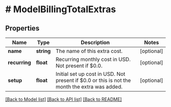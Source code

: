 # # ModelBillingTotalExtras

## Properties

Name | Type | Description | Notes
------------ | ------------- | ------------- | -------------
**name** | **string** | The name of this extra cost. | [optional]
**recurring** | **float** | Recurring monthly cost in USD. Not present if $0.0. | [optional]
**setup** | **float** | Initial set up cost in USD. Not present if $0.0 or this is not the month the extra was added. | [optional]

[[Back to Model list]](../../README.md#models) [[Back to API list]](../../README.md#endpoints) [[Back to README]](../../README.md)
